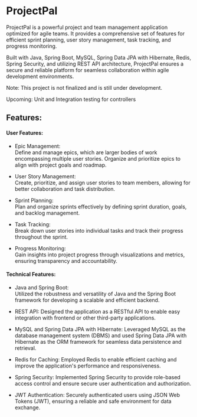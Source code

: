 # ProjectPal

ProjectPal is a powerful project and team management application optimized for agile teams. It provides a comprehensive set of features for efficient sprint planning, user story management, task tracking, and progress monitoring. 

Built with Java, Spring Boot, MySQL, Spring Data JPA with Hibernate, Redis, Spring Security, and utilizing REST API architecture, ProjectPal ensures a secure and reliable platform for seamless collaboration within agile development environments.  

Note: This project is not finalized and is still under development.  

Upcoming: Unit and Integration testing for controllers

## Features:

#### User Features:

+ Epic Management:  
Define and manage epics, which are larger bodies of work encompassing multiple user stories. Organize and prioritize epics to align with project goals and roadmap.

+ User Story Management:   
Create, prioritize, and assign user stories to team members, allowing for better collaboration and task distribution.

+ Sprint Planning:   
Plan and organize sprints effectively by defining sprint duration, goals, and backlog management.

+ Task Tracking:   
Break down user stories into individual tasks and track their progress throughout the sprint.

+ Progress Monitoring:   
Gain insights into project progress through visualizations and metrics, ensuring transparency and accountability.

#### Technical Features:

+ Java and Spring Boot:  
 Utilized the robustness and versatility of Java and the Spring Boot framework for developing a scalable and efficient backend.

+ REST API: 
Designed the application as a RESTful API to enable easy integration with frontend or other third-party applications.

+ MySQL and Spring Data JPA with Hibernate: 
Leveraged MySQL as the database management system (DBMS) and used Spring Data JPA with Hibernate as the ORM framework for seamless data persistence and retrieval.

+ Redis for Caching: 
Employed Redis to enable efficient caching and improve the application's performance and responsiveness.

+ Spring Security: 
Implemented Spring Security to provide role-based access control and ensure secure user authentication and authorization.

+ JWT Authentication: 
Securely authenticated users using JSON Web Tokens (JWT), ensuring a reliable and safe environment for data exchange.

